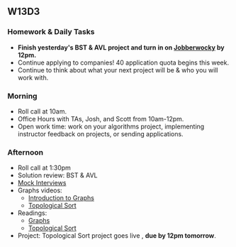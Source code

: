 ## W13D3
### Homework & Daily Tasks

* **Finish yesterday's BST & AVL project and turn in on [Jobberwocky][Jobberwocky] by 12pm.**
* Continue applying to companies!  40 application quota begins this week.
* Continue to think about what your next project will be & who you will work with.

### Morning

* Roll call at 10am.
* Office Hours with TAs, Josh, and Scott from 10am-12pm.
* Open work time: work on your algorithms project, implementing instructor feedback on projects, or sending applications.

### Afternoon

* Roll call at 1:30pm
* Solution review: BST & AVL
* [Mock Interviews][pair-boarding-index]
* Graphs videos:
   * [Introduction to Graphs][graphs-vid]
   * [Topological Sort][topological-vid]
* Readings:
   * [Graphs][graphs-readings]
   * [Topological Sort][topological-sort-readings]
* Project: Topological Sort project goes live , **due by 12pm tomorrow**.

<!-- LINKS -->
<!-- Internal Resources -->
[Jobberwocky]: http://progress.appacademy.io/jobberwocky
[calendar]: https://calendar.google.com/calendar/embed?src=appacademy.io_r61pl5c3vl1vatl28hquvhtf4o%40group.calendar.google.com&ctz=America/Los_Angeles
[graphs-vid]: https://vimeo.com/203562085
[topological-vid]: https://vimeo.com/203906270
[pair-boarding-index]: ../technical-skills/whiteboarding/index.md#d12

[graphs-readings]: https://github.com/appacademy/job-search-curriculum/tree/master/SF/algorithms/w13d1
[topological-sort-readings]: https://github.com/appacademy/job-search-curriculum/tree/master/SF/algorithms/w13d2
[topological-sort]: https://github.com/appacademy/job-search-curriculum/tree/master/SF/algorithms/w13d2/project6
